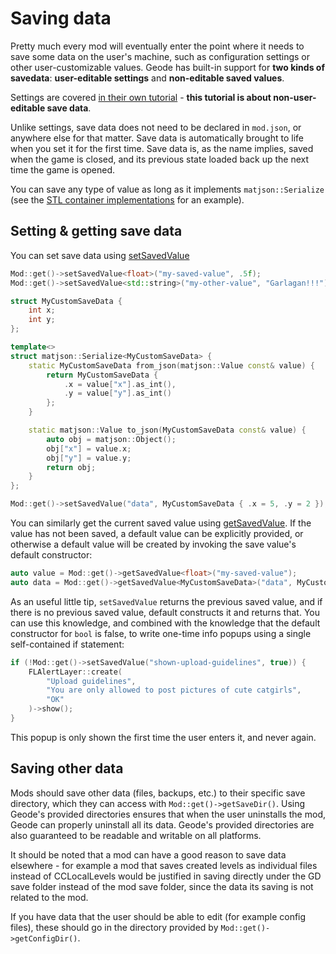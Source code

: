 # Saving data

Pretty much every mod will eventually enter the point where it needs to save some data on the user's machine, such as configuration settings or other user-customizable values. Geode has built-in support for **two kinds of savedata**: **user-editable settings** and **non-editable saved values**.

Settings are covered [in their own tutorial](/mods/settings.md) - **this tutorial is about non-user-editable save data**.

Unlike settings, save data does not need to be declared in `mod.json`, or anywhere else for that matter. Save data is automatically brought to life when you set it for the first time. Save data is, as the name implies, saved when the game is closed, and its previous state loaded back up the next time the game is opened.

You can save any type of value as long as it implements `matjson::Serialize` (see the [STL container implementations](https://github.com/geode-sdk/json/blob/main/include/matjson/stl_serialize.hpp) for an example).

## Setting & getting save data

You can set save data using [setSavedValue](/classes/geode/Mod#setSavedValue)

```cpp
Mod::get()->setSavedValue<float>("my-saved-value", .5f);
Mod::get()->setSavedValue<std::string>("my-other-value", "Garlagan!!!");

struct MyCustomSaveData {
    int x;
    int y;
};

template<>
struct matjson::Serialize<MyCustomSaveData> {
    static MyCustomSaveData from_json(matjson::Value const& value) {
        return MyCustomSaveData {
            .x = value["x"].as_int(),
            .y = value["y"].as_int()
        };
    }

    static matjson::Value to_json(MyCustomSaveData const& value) {
        auto obj = matjson::Object();
        obj["x"] = value.x;
        obj["y"] = value.y;
        return obj;
    }
};

Mod::get()->setSavedValue("data", MyCustomSaveData { .x = 5, .y = 2 });
```

You can similarly get the current saved value using [getSavedValue](/classes/geode/Mod#getSavedValue). If the value has not been saved, a default value can be explicitly provided, or otherwise a default value will be created by invoking the save value's default constructor:

```cpp
auto value = Mod::get()->getSavedValue<float>("my-saved-value");
auto data = Mod::get()->getSavedValue<MyCustomSaveData>("data", MyCustomSaveData { .x = 0, .y = 0 });
```

As an useful little tip, `setSavedValue` returns the previous saved value, and if there is no previous saved value, default constructs it and returns that. You can use this knowledge, and combined with the knowledge that the default constructor for `bool` is false, to write one-time info popups using a single self-contained if statement:

```cpp
if (!Mod::get()->setSavedValue("shown-upload-guidelines", true)) {
    FLAlertLayer::create(
        "Upload guidelines",
        "You are only allowed to post pictures of cute catgirls",
        "OK"
    )->show();
}
```

This popup is only shown the first time the user enters it, and never again.

## Saving other data

Mods should save other data (files, backups, etc.) to their specific save directory, which they can access with `Mod::get()->getSaveDir()`. Using Geode's provided directories ensures that when the user uninstalls the mod, Geode can properly uninstall all its data. Geode's provided directories are also guaranteed to be readable and writable on all platforms.

It should be noted that a mod can have a good reason to save data elsewhere - for example a mod that saves created levels as individual files instead of CCLocalLevels would be justified in saving directly under the GD save folder instead of the mod save folder, since the data its saving is not related to the mod.

If you have data that the user should be able to edit (for example config files), these should go in the directory provided by `Mod::get()->getConfigDir()`.
